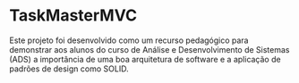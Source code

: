 # TaskMasterMVC
Este projeto foi desenvolvido como um recurso pedagógico para demonstrar aos alunos do curso de Análise e Desenvolvimento de Sistemas (ADS) a importância de uma boa arquitetura de software e a aplicação de padrões de design como SOLID.
